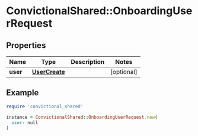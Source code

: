 # ConvictionalShared::OnboardingUserRequest

## Properties

| Name | Type | Description | Notes |
| ---- | ---- | ----------- | ----- |
| **user** | [**UserCreate**](UserCreate.md) |  | [optional] |

## Example

```ruby
require 'convictional_shared'

instance = ConvictionalShared::OnboardingUserRequest.new(
  user: null
)
```

